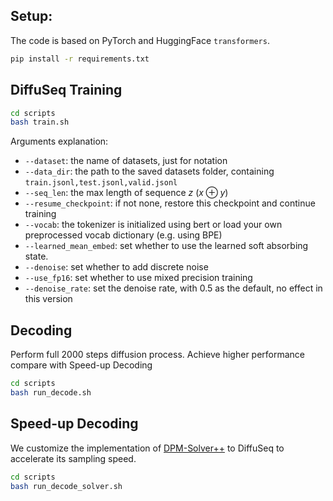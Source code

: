 ## Setup:
The code is based on PyTorch and HuggingFace `transformers`.
```bash 
pip install -r requirements.txt 
```

## DiffuSeq Training
```bash
cd scripts
bash train.sh
```
Arguments explanation:
- ```--dataset```: the name of datasets, just for notation
- ```--data_dir```: the path to the saved datasets folder, containing ```train.jsonl,test.jsonl,valid.jsonl```
- ```--seq_len```: the max length of sequence $z$ ($x\oplus y$)
- ```--resume_checkpoint```: if not none, restore this checkpoint and continue training
- ```--vocab```: the tokenizer is initialized using bert or load your own preprocessed vocab dictionary (e.g. using BPE)
- ```--learned_mean_embed```: set whether to use the learned soft absorbing state.
- ```--denoise```: set whether to add discrete noise
- ```--use_fp16```: set whether to use mixed precision training
- ```--denoise_rate```: set the denoise rate, with 0.5 as the default, no effect in this version

## Decoding
Perform full 2000 steps diffusion process. Achieve higher performance compare with Speed-up Decoding
```bash
cd scripts
bash run_decode.sh
```

## Speed-up Decoding
We customize the implementation of [DPM-Solver++](https://github.com/LuChengTHU/dpm-solver) to DiffuSeq to accelerate its sampling speed.
```bash
cd scripts
bash run_decode_solver.sh
```